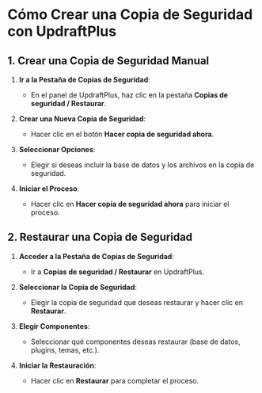 # Cómo Crear una Copia de Seguridad con UpdraftPlus

## 1. Crear una Copia de Seguridad Manual
1. **Ir a la Pestaña de Copias de Seguridad**:
   - En el panel de UpdraftPlus, haz clic en la pestaña **Copias de seguridad / Restaurar**.

2. **Crear una Nueva Copia de Seguridad**:
   - Hacer clic en el botón **Hacer copia de seguridad ahora**.

3. **Seleccionar Opciones**:
   - Elegir si deseas incluir la base de datos y los archivos en la copia de seguridad.

4. **Iniciar el Proceso**:
   - Hacer clic en **Hacer copia de seguridad ahora** para iniciar el proceso.

## 2. Restaurar una Copia de Seguridad
1. **Acceder a la Pestaña de Copias de Seguridad**:
   - Ir a **Copias de seguridad / Restaurar** en UpdraftPlus.

2. **Seleccionar la Copia de Seguridad**:
   - Elegir la copia de seguridad que deseas restaurar y hacer clic en **Restaurar**.

3. **Elegir Componentes**:
   - Seleccionar qué componentes deseas restaurar (base de datos, plugins, temas, etc.).

4. **Iniciar la Restauración**:
   - Hacer clic en **Restaurar** para completar el proceso.